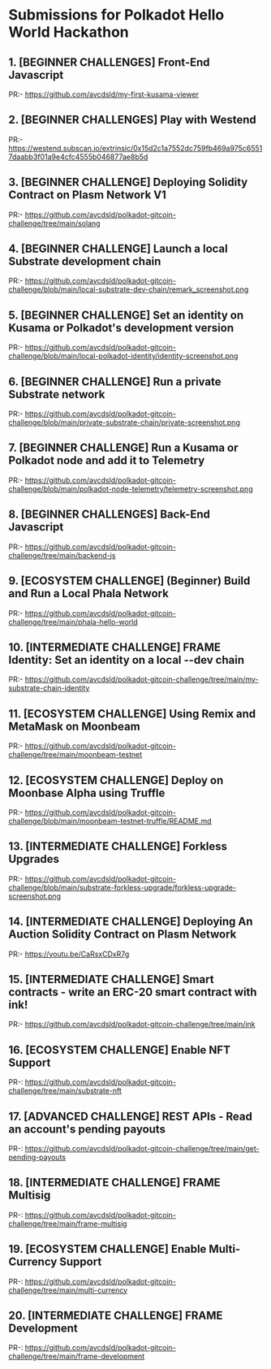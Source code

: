 # Submissions for Polkadot Hello World Hackathon

## 1. [BEGINNER CHALLENGES] Front-End Javascript

  PR:- https://github.com/avcdsld/my-first-kusama-viewer

## 2. [BEGINNER CHALLENGES] Play with Westend

  PR:- https://westend.subscan.io/extrinsic/0x15d2c1a7552dc759fb469a975c65517daabb3f01a9e4cfc4555b046877ae8b5d

## 3. [BEGINNER CHALLENGE] Deploying Solidity Contract on Plasm Network V1

  PR:- https://github.com/avcdsld/polkadot-gitcoin-challenge/tree/main/solang

## 4. [BEGINNER CHALLENGE] Launch a local Substrate development chain

  PR:- https://github.com/avcdsld/polkadot-gitcoin-challenge/blob/main/local-substrate-dev-chain/remark_screenshot.png

## 5. [BEGINNER CHALLENGE] Set an identity on Kusama or Polkadot's development version

  PR:- https://github.com/avcdsld/polkadot-gitcoin-challenge/blob/main/local-polkadot-identity/identity-screenshot.png

## 6. [BEGINNER CHALLENGE] Run a private Substrate network

  PR:- https://github.com/avcdsld/polkadot-gitcoin-challenge/blob/main/private-substrate-chain/private-screenshot.png

## 7. [BEGINNER CHALLENGE] Run a Kusama or Polkadot node and add it to Telemetry

  PR:- https://github.com/avcdsld/polkadot-gitcoin-challenge/blob/main/polkadot-node-telemetry/telemetry-screenshot.png

## 8. [BEGINNER CHALLENGES] Back-End Javascript

  PR:- https://github.com/avcdsld/polkadot-gitcoin-challenge/tree/main/backend-js

## 9. [ECOSYSTEM CHALLENGE] (Beginner) Build and Run a Local Phala Network

  PR:- https://github.com/avcdsld/polkadot-gitcoin-challenge/tree/main/phala-hello-world

## 10. [INTERMEDIATE CHALLENGE] FRAME Identity: Set an identity on a local --dev chain

  PR:- https://github.com/avcdsld/polkadot-gitcoin-challenge/tree/main/my-substrate-chain-identity

## 11. [ECOSYSTEM CHALLENGE] Using Remix and MetaMask on Moonbeam

  PR:- https://github.com/avcdsld/polkadot-gitcoin-challenge/tree/main/moonbeam-testnet

## 12. [ECOSYSTEM CHALLENGE] Deploy on Moonbase Alpha using Truffle

  PR:- https://github.com/avcdsld/polkadot-gitcoin-challenge/blob/main/moonbeam-testnet-truffle/README.md

## 13. [INTERMEDIATE CHALLENGE] Forkless Upgrades

  PR:- https://github.com/avcdsld/polkadot-gitcoin-challenge/blob/main/substrate-forkless-upgrade/forkless-upgrade-screenshot.png

## 14. [INTERMEDIATE CHALLENGE] Deploying An Auction Solidity Contract on Plasm Network

  PR:- https://youtu.be/CaRsxCDxR7g

## 15. [INTERMEDIATE CHALLENGE] Smart contracts - write an ERC-20 smart contract with ink!

  PR:- https://github.com/avcdsld/polkadot-gitcoin-challenge/tree/main/ink

## 16. [ECOSYSTEM CHALLENGE] Enable NFT Support

  PR-: https://github.com/avcdsld/polkadot-gitcoin-challenge/tree/main/substrate-nft

## 17. [ADVANCED CHALLENGE] REST APIs - Read an account's pending payouts

  PR-: https://github.com/avcdsld/polkadot-gitcoin-challenge/tree/main/get-pending-payouts

## 18. [INTERMEDIATE CHALLENGE] FRAME Multisig

  PR-: https://github.com/avcdsld/polkadot-gitcoin-challenge/tree/main/frame-multisig

## 19. [ECOSYSTEM CHALLENGE] Enable Multi-Currency Support

  PR-: https://github.com/avcdsld/polkadot-gitcoin-challenge/tree/main/multi-currency

## 20. [INTERMEDIATE CHALLENGE] FRAME Development

  PR-: https://github.com/avcdsld/polkadot-gitcoin-challenge/tree/main/frame-development
